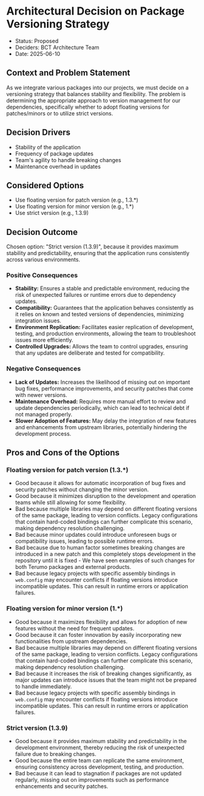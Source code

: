 # Architectural Decision on Package Versioning Strategy

* Status: Proposed
* Deciders: BCT Architecture Team
* Date: 2025-06-10

## Context and Problem Statement

As we integrate various packages into our projects, we must decide on a versioning strategy that balances stability and flexibility. The problem is determining the appropriate approach to version management for our dependencies, specifically whether to adopt floating versions for patches/minors or to utilize strict versions.

## Decision Drivers

* Stability of the application
* Frequency of package updates
* Team's agility to handle breaking changes
* Maintenance overhead in updates

## Considered Options

* Use floating version for patch version (e.g., 1.3.*)
* Use floating version for minor version (e.g., 1.*)
* Use strict version (e.g., 1.3.9)

## Decision Outcome

Chosen option: "Strict version (1.3.9)", because it provides maximum stability and predictability, ensuring that the application runs consistently across various environments.

### Positive Consequences

* **Stability:** Ensures a stable and predictable environment, reducing the risk of unexpected failures or runtime errors due to dependency updates.
* **Compatibility:** Guarantees that the application behaves consistently as it relies on known and tested versions of dependencies, minimizing integration issues.
* **Environment Replication:** Facilitates easier replication of development, testing, and production environments, allowing the team to troubleshoot issues more efficiently.
* **Controlled Upgrades:** Allows the team to control upgrades, ensuring that any updates are deliberate and tested for compatibility.

### Negative Consequences

* **Lack of Updates:** Increases the likelihood of missing out on important bug fixes, performance improvements, and security patches that come with newer versions.
* **Maintenance Overhead:** Requires more manual effort to review and update dependencies periodically, which can lead to technical debt if not managed properly.
* **Slower Adoption of Features:** May delay the integration of new features and enhancements from upstream libraries, potentially hindering the development process.

## Pros and Cons of the Options

### Floating version for patch version (1.3.*)

* Good because it allows for automatic incorporation of bug fixes and security patches without changing the minor version.
* Good because it minimizes disruption to the development and operation teams while still allowing for some flexibility.
* Bad because multiple libraries may depend on different floating versions of the same package, leading to version conflicts. Legacy configurations that contain hard-coded bindings can further complicate this scenario, making dependency resolution challenging.
* Bad because minor updates could introduce unforeseen bugs or compatibility issues, leading to possible runtime errors.
* Bad because due to human factor sometimes breaking changes are introduced in a new patch and this completely stops development in the repository until it is fixed - We have seen examples of such changes for both Terumo packages and external products.
* Bad because legacy projects with specific assembly bindings in `web.config` may encounter conflicts if floating versions introduce incompatible updates. This can result in runtime errors or application failures.

### Floating version for minor version (1.*)

* Good because it maximizes flexibility and allows for adoption of new features without the need for frequent updates.
* Good because it can foster innovation by easily incorporating new functionalities from upstream dependencies.
* Bad because multiple libraries may depend on different floating versions of the same package, leading to version conflicts. Legacy configurations that contain hard-coded bindings can further complicate this scenario, making dependency resolution challenging.
* Bad because it increases the risk of breaking changes significantly, as major updates can introduce issues that the team might not be prepared to handle immediately.
* Bad because legacy projects with specific assembly bindings in `web.config` may encounter conflicts if floating versions introduce incompatible updates. This can result in runtime errors or application failures.

### Strict version (1.3.9)

* Good because it provides maximum stability and predictability in the development environment, thereby reducing the risk of unexpected failure due to breaking changes.
* Good because the entire team can replicate the same environment, ensuring consistency across development, testing, and production.
* Bad because it can lead to stagnation if packages are not updated regularly, missing out on improvements such as performance enhancements and security patches.